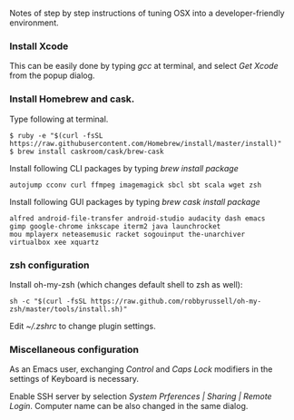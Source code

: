 Notes of step by step instructions of tuning OSX into a developer-friendly environment.

### Install Xcode

This can be easily done by typing *gcc* at terminal, and select *Get Xcode* from the popup dialog.

### Install Homebrew and cask.

Type following at terminal.

    $ ruby -e "$(curl -fsSL https://raw.githubusercontent.com/Homebrew/install/master/install)"
    $ brew install caskroom/cask/brew-cask
    

Install following CLI packages by typing *brew install package*

    autojump cconv curl ffmpeg imagemagick sbcl sbt scala wget zsh

Install following GUI packages by typing *brew cask install package*

    alfred android-file-transfer android-studio audacity dash emacs
    gimp google-chrome inkscape iterm2 java launchrocket
    mou mplayerx neteasemusic racket sogouinput the-unarchiver
    virtualbox xee xquartz

### zsh configuration

Install oh-my-zsh (which changes default shell to zsh as well):

    sh -c "$(curl -fsSL https://raw.github.com/robbyrussell/oh-my-zsh/master/tools/install.sh)"

Edit *~/.zshrc* to change plugin settings.

### Miscellaneous configuration

As an Emacs user, exchanging *Control* and *Caps Lock* modifiers in
the settings of Keyboard is necessary.

Enable SSH server by selection *System Prferences | Sharing | Remote
Login*. Computer name can be also changed in the same dialog.
